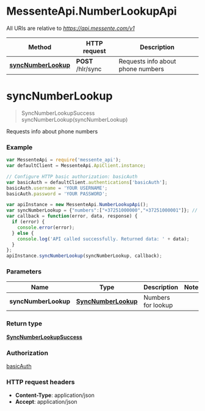 # MessenteApi.NumberLookupApi

All URIs are relative to *https://api.messente.com/v1*

Method | HTTP request | Description
------------- | ------------- | -------------
[**syncNumberLookup**](NumberLookupApi.md#syncNumberLookup) | **POST** /hlr/sync | Requests info about phone numbers


<a name="syncNumberLookup"></a>
# **syncNumberLookup**
> SyncNumberLookupSuccess syncNumberLookup(syncNumberLookup)

Requests info about phone numbers

### Example
```javascript
var MessenteApi = require('messente_api');
var defaultClient = MessenteApi.ApiClient.instance;

// Configure HTTP basic authorization: basicAuth
var basicAuth = defaultClient.authentications['basicAuth'];
basicAuth.username = 'YOUR USERNAME';
basicAuth.password = 'YOUR PASSWORD';

var apiInstance = new MessenteApi.NumberLookupApi();
var syncNumberLookup = {"numbers":["+37251000000","+37251000001"]}; // SyncNumberLookup | Numbers for lookup
var callback = function(error, data, response) {
  if (error) {
    console.error(error);
  } else {
    console.log('API called successfully. Returned data: ' + data);
  }
};
apiInstance.syncNumberLookup(syncNumberLookup, callback);
```

### Parameters

Name | Type | Description  | Notes
------------- | ------------- | ------------- | -------------
 **syncNumberLookup** | [**SyncNumberLookup**](SyncNumberLookup.md)| Numbers for lookup | 

### Return type

[**SyncNumberLookupSuccess**](SyncNumberLookupSuccess.md)

### Authorization

[basicAuth](../README.md#basicAuth)

### HTTP request headers

 - **Content-Type**: application/json
 - **Accept**: application/json

